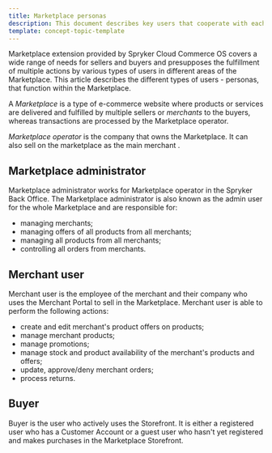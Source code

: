 ```yaml
---
title: Marketplace personas
description: This document describes key users that cooperate with each other in the Marketplace environment.
template: concept-topic-template
---
```


Marketplace extension provided by Spryker Cloud Commerce OS covers a wide range of needs for sellers and buyers and presupposes the fulfillment of multiple actions by various types of users in different areas of the Marketplace. This article describes the different types of users - personas, that function within the Marketplace.

A *Marketplace* is a type of e-commerce website where products or services are delivered and fulfilled by multiple sellers or *merchants* to the buyers, whereas transactions are processed by the Marketplace operator.

*Marketplace operator* is the company that owns the Marketplace. It can also sell on the marketplace as the main merchant <!---LINK-->.

## Marketplace administrator

Marketplace administrator works for Marketplace operator in the Spryker Back Office. The Marketplace administrator is also known as the admin user for the whole Marketplace and are responsible for:

- managing merchants;
- managing offers of all products from all merchants;
- managing all products from all merchants;
- controlling all orders from merchants.

## Merchant user

Merchant user is the employee of the merchant and their company who uses the Merchant Portal to sell in the Marketplace. Merchant user is able to perform the following actions:

- create and edit merchant's product offers on products;
- manage merchant products;
- manage promotions;
- manage stock and product availability of the merchant's products and offers;
- update, approve/deny merchant orders;
- process returns.

## Buyer

Buyer is the user who actively uses the Storefront. It is either a registered user who has a Customer Account or a guest user who hasn't yet registered and makes purchases in the Marketplace Storefront.